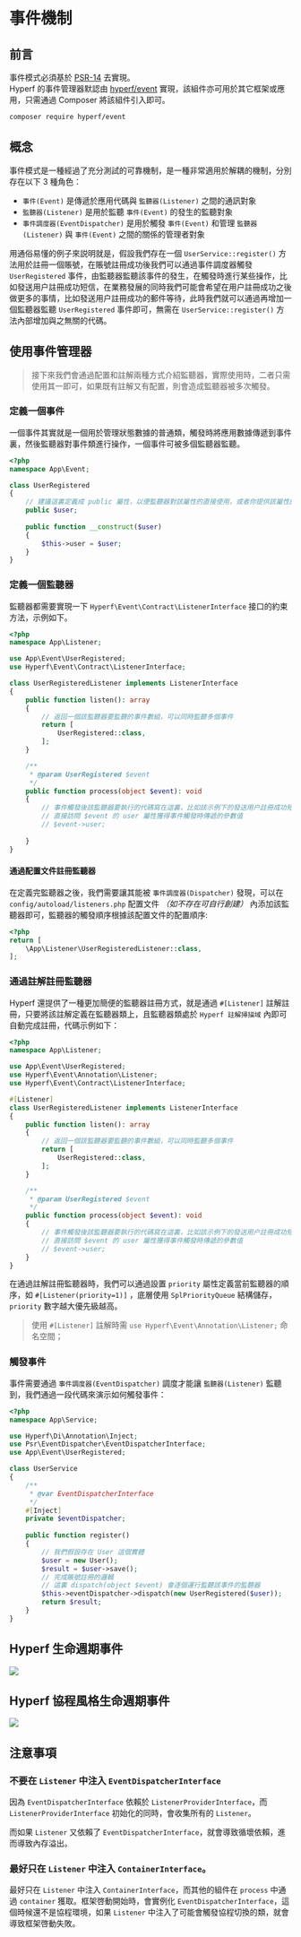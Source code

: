# 事件機制

## 前言

事件模式必須基於 [PSR-14](https://github.com/php-fig/fig-standards/blob/master/accepted/PSR-14-event-dispatcher.md) 去實現。   
Hyperf 的事件管理器默認由 [hyperf/event](https://github.com/hyperf/event) 實現，該組件亦可用於其它框架或應用，只需通過 Composer 將該組件引入即可。

```bash
composer require hyperf/event
```

## 概念

事件模式是一種經過了充分測試的可靠機制，是一種非常適用於解耦的機制，分別存在以下 3 種角色：

- `事件(Event)` 是傳遞於應用代碼與 `監聽器(Listener)` 之間的通訊對象
- `監聽器(Listener)` 是用於監聽 `事件(Event)` 的發生的監聽對象
- `事件調度器(EventDispatcher)` 是用於觸發 `事件(Event)` 和管理 `監聽器(Listener)` 與 `事件(Event)` 之間的關係的管理者對象

用通俗易懂的例子來説明就是，假設我們存在一個 `UserService::register()` 方法用於註冊一個賬號，在賬號註冊成功後我們可以通過事件調度器觸發 `UserRegistered` 事件，由監聽器監聽該事件的發生，在觸發時進行某些操作，比如發送用户註冊成功短信，在業務發展的同時我們可能會希望在用户註冊成功之後做更多的事情，比如發送用户註冊成功的郵件等待，此時我們就可以通過再增加一個監聽器監聽 `UserRegistered` 事件即可，無需在 `UserService::register()` 方法內部增加與之無關的代碼。

## 使用事件管理器

> 接下來我們會通過配置和註解兩種方式介紹監聽器，實際使用時，二者只需使用其一即可，如果既有註解又有配置，則會造成監聽器被多次觸發。

### 定義一個事件

一個事件其實就是一個用於管理狀態數據的普通類，觸發時將應用數據傳遞到事件裏，然後監聽器對事件類進行操作，一個事件可被多個監聽器監聽。

```php
<?php
namespace App\Event;

class UserRegistered
{
    // 建議這裏定義成 public 屬性，以便監聽器對該屬性的直接使用，或者你提供該屬性的 Getter
    public $user;
    
    public function __construct($user)
    {
        $this->user = $user;    
    }
}
```

### 定義一個監聽器

監聽器都需要實現一下 `Hyperf\Event\Contract\ListenerInterface` 接口的約束方法，示例如下。

```php
<?php
namespace App\Listener;

use App\Event\UserRegistered;
use Hyperf\Event\Contract\ListenerInterface;

class UserRegisteredListener implements ListenerInterface
{
    public function listen(): array
    {
        // 返回一個該監聽器要監聽的事件數組，可以同時監聽多個事件
        return [
            UserRegistered::class,
        ];
    }

    /**
     * @param UserRegistered $event
     */
    public function process(object $event): void
    {
        // 事件觸發後該監聽器要執行的代碼寫在這裏，比如該示例下的發送用户註冊成功短信等
        // 直接訪問 $event 的 user 屬性獲得事件觸發時傳遞的參數值
        // $event->user;
        
    }
}
```

#### 通過配置文件註冊監聽器

在定義完監聽器之後，我們需要讓其能被 `事件調度器(Dispatcher)` 發現，可以在 `config/autoload/listeners.php` 配置文件 *（如不存在可自行創建）* 內添加該監聽器即可，監聽器的觸發順序根據該配置文件的配置順序:

```php
<?php
return [
    \App\Listener\UserRegisteredListener::class,
];
```

### 通過註解註冊監聽器

Hyperf 還提供了一種更加簡便的監聽器註冊方式，就是通過 `#[Listener]` 註解註冊，只要將該註解定義在監聽器類上，且監聽器類處於 `Hyperf 註解掃描域` 內即可自動完成註冊，代碼示例如下：

```php
<?php
namespace App\Listener;

use App\Event\UserRegistered;
use Hyperf\Event\Annotation\Listener;
use Hyperf\Event\Contract\ListenerInterface;

#[Listener]
class UserRegisteredListener implements ListenerInterface
{
    public function listen(): array
    {
        // 返回一個該監聽器要監聽的事件數組，可以同時監聽多個事件
        return [
            UserRegistered::class,
        ];
    }

    /**
     * @param UserRegistered $event
     */
    public function process(object $event): void
    {
        // 事件觸發後該監聽器要執行的代碼寫在這裏，比如該示例下的發送用户註冊成功短信等
        // 直接訪問 $event 的 user 屬性獲得事件觸發時傳遞的參數值
        // $event->user;
    }
}
```

在通過註解註冊監聽器時，我們可以通過設置 `priority` 屬性定義當前監聽器的順序，如 `#[Listener(priority=1)]` ，底層使用 `SplPriorityQueue` 結構儲存，`priority` 數字越大優先級越高。

> 使用 `#[Listener]` 註解時需 `use Hyperf\Event\Annotation\Listener;` 命名空間；  

### 觸發事件

事件需要通過 `事件調度器(EventDispatcher)` 調度才能讓 `監聽器(Listener)` 監聽到，我們通過一段代碼來演示如何觸發事件：

```php
<?php
namespace App\Service;

use Hyperf\Di\Annotation\Inject;
use Psr\EventDispatcher\EventDispatcherInterface;
use App\Event\UserRegistered; 

class UserService
{
    /**
     * @var EventDispatcherInterface
     */
    #[Inject]
    private $eventDispatcher;
    
    public function register()
    {
        // 我們假設存在 User 這個實體
        $user = new User();
        $result = $user->save();
        // 完成賬號註冊的邏輯
        // 這裏 dispatch(object $event) 會逐個運行監聽該事件的監聽器
        $this->eventDispatcher->dispatch(new UserRegistered($user));
        return $result;
    }
}
```

## Hyperf 生命週期事件

![](imgs/hyperf-events.svg)

## Hyperf 協程風格生命週期事件

![](imgs/hyperf-coroutine-events.svg)

## 注意事項

### 不要在 `Listener` 中注入 `EventDispatcherInterface`

因為 `EventDispatcherInterface` 依賴於 `ListenerProviderInterface`，而 `ListenerProviderInterface` 初始化的同時，會收集所有的 `Listener`。

而如果 `Listener` 又依賴了 `EventDispatcherInterface`，就會導致循壞依賴，進而導致內存溢出。

### 最好只在 `Listener` 中注入 `ContainerInterface`。

最好只在 `Listener` 中注入 `ContainerInterface`，而其他的組件在 `process` 中通過 `container` 獲取。框架啓動開始時，會實例化 `EventDispatcherInterface`，這個時候還不是協程環境，如果 `Listener` 中注入了可能會觸發協程切換的類，就會導致框架啓動失敗。
